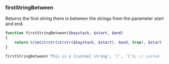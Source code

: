 ### firstStringBetween

Returns the first string there is between the strings from the parameter start and end.

```php
function firstStringBetween($haystack, $start, $end)
{
    return trim(strstr(strstr($haystack, $start), $end, true), $start . $end);
}
```

```php
firstStringBetween('This is a [custom] string', '[', ']'); // custom
```

